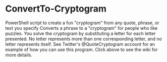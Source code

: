 # ConvertTo-Cryptogram
PowerShell script to create a fun "cryptogram" from any quote, phrase, or text you specify
Converts a phrase to a "cryptogram" for people who like puzzles.  You solve the cryptogram by substituting a letter for each letter presented.  No letter represents more than one corresponding letter, and no letter represents itself.  See Twitter's @QuoteCryptogram account for an example of how you can use this program.  Click above to see the wiki for more details.
